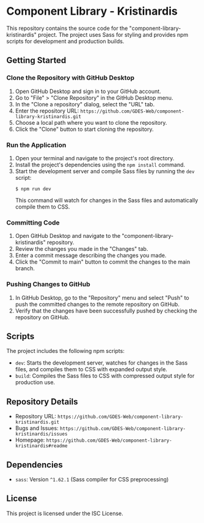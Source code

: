 # Component Library - Kristinardis

This repository contains the source code for the "component-library-kristinardis" project. The project uses Sass for styling and provides npm scripts for development and production builds.

## Getting Started

### Clone the Repository with GitHub Desktop

1. Open GitHub Desktop and sign in to your GitHub account.
2. Go to "File" > "Clone Repository" in the GitHub Desktop menu.
3. In the "Clone a repository" dialog, select the "URL" tab.
4. Enter the repository URL: `https://github.com/GDES-Web/component-library-kristinardis.git`
5. Choose a local path where you want to clone the repository.
6. Click the "Clone" button to start cloning the repository.

### Run the Application

1. Open your terminal and navigate to the project's root directory.
2. Install the project's dependencies using the `npm install` command.
3. Start the development server and compile Sass files by running the `dev` script:
   ```
   $ npm run dev
   ```
   This command will watch for changes in the Sass files and automatically compile them to CSS.

### Committing Code

1. Open GitHub Desktop and navigate to the "component-library-kristinardis" repository.
2. Review the changes you made in the "Changes" tab.
3. Enter a commit message describing the changes you made.
4. Click the "Commit to main" button to commit the changes to the main branch.

### Pushing Changes to GitHub

1. In GitHub Desktop, go to the "Repository" menu and select "Push" to push the committed changes to the remote repository on GitHub.
2. Verify that the changes have been successfully pushed by checking the repository on GitHub.

## Scripts

The project includes the following npm scripts:

- `dev`: Starts the development server, watches for changes in the Sass files, and compiles them to CSS with expanded output style.
- `build`: Compiles the Sass files to CSS with compressed output style for production use.

## Repository Details

- Repository URL: `https://github.com/GDES-Web/component-library-kristinardis.git`
- Bugs and Issues: `https://github.com/GDES-Web/component-library-kristinardis/issues`
- Homepage: `https://github.com/GDES-Web/component-library-kristinardis#readme`

## Dependencies

- `sass`: Version `^1.62.1` (Sass compiler for CSS preprocessing)

## License

This project is licensed under the ISC License.
